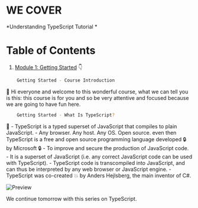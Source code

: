 # WE COVER

*Understanding TypeScript Tutorial *

# Table of Contents


1. [Module 1: Getting Started]() 👇

	 
 ```bash
	 Getting Started - Course Introduction
```


👋  Hi everyone and welcome to this wonderful course, what we can tell you is this: this course is for you and so be very attentive and focused because we are going to have fun here.

 ```bash
	 Getting Started - What Is TypeScript?
```

🤤 - TypeScript is a typed superset of JavaScript that compiles to plain JavaScript. 
	- Any browser. Any host. Any OS. Open source. even then TypeScript is a free and open source programming language developed 🔒 by Microsoft 🔒 
	- To improve and secure the production of JavaScript code. 
	- It is a superset of JavaScript (i.e. any correct JavaScript code can be used with TypeScript). 
	- TypeScript code is transcompiled into JavaScript, and can thus be interpreted by any web browser or JavaScript engine. 
	- TypeScript was co-created 💥 by Anders Hejlsberg, the main inventor of C#.

![Preview](https://github.com/patbi/Understand_TypeScript-/blob/master/Getting_Started/What_Is_TypeScript.JPG)

We continue tomorrow with this series on TypeScript.
